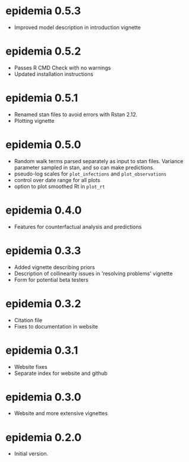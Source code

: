 
# epidemia 0.5.3
* Improved model description in introduction vignette

# epidemia 0.5.2
* Passes R CMD Check with no warnings
* Updated installation instructions

# epidemia 0.5.1
* Renamed stan files to avoid errors with Rstan 2.12.
* Plotting vignette

# epidemia 0.5.0
* Random walk terms parsed separately as input to stan files. Variance parameter sampled in stan, and so can make predictions.
* pseudo-log scales for `plot_infections` and `plot_observations`
* control over date range for all plots
* option to plot smoothed Rt in `plot_rt`

# epidemia 0.4.0
* Features for counterfactual analysis and predictions

# epidemia 0.3.3
* Added vignette describing priors
* Description of collinearity issues in 'resolving problems' vignette
* Form for potential beta testers

# epidemia 0.3.2
* Citation file
* Fixes to documentation in website

# epidemia 0.3.1
* Website fixes
* Separate index for website and github

# epidemia 0.3.0
* Website and more extensive vignettes

# epidemia 0.2.0
* Initial version.
